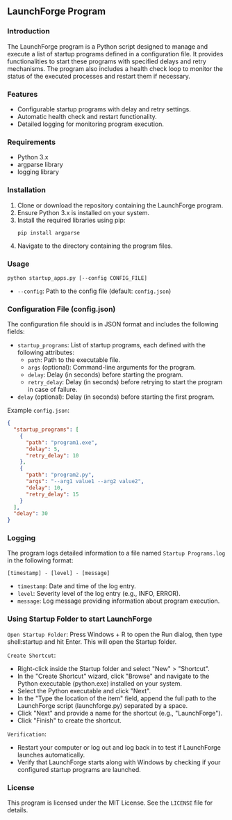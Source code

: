 ## LaunchForge Program

### Introduction
The LaunchForge program is a Python script designed to manage and execute a list of startup programs defined in a configuration file. It provides functionalities to start these programs with specified delays and retry mechanisms. The program also includes a health check loop to monitor the status of the executed processes and restart them if necessary.

### Features
- Configurable startup programs with delay and retry settings.
- Automatic health check and restart functionality.
- Detailed logging for monitoring program execution.

### Requirements
- Python 3.x
- argparse library
- logging library

### Installation
1. Clone or download the repository containing the LaunchForge program.
2. Ensure Python 3.x is installed on your system.
3. Install the required libraries using pip:
   ```
   pip install argparse
   ```
4. Navigate to the directory containing the program files.

### Usage
```
python startup_apps.py [--config CONFIG_FILE]
```

- `--config`: Path to the config file (default: `config.json`)

### Configuration File (config.json)
The configuration file should is in JSON format and includes the following fields:
- `startup_programs`: List of startup programs, each defined with the following attributes:
  - `path`: Path to the executable file.
  - `args` (optional): Command-line arguments for the program.
  - `delay`: Delay (in seconds) before starting the program.
  - `retry_delay`: Delay (in seconds) before retrying to start the program in case of failure.
- `delay` (optional): Delay (in seconds) before starting the first program.

Example `config.json`:
```json
{
  "startup_programs": [
    {
      "path": "program1.exe",
      "delay": 5,
      "retry_delay": 10
    },
    {
      "path": "program2.py",
      "args": "--arg1 value1 --arg2 value2",
      "delay": 10,
      "retry_delay": 15
    }
  ],
  "delay": 30
}
```

### Logging
The program logs detailed information to a file named `Startup Programs.log` in the following format:
```
[timestamp] - [level] - [message]
```

- `timestamp`: Date and time of the log entry.
- `level`: Severity level of the log entry (e.g., INFO, ERROR).
- `message`: Log message providing information about program execution.

### Using Startup Folder to start LaunchForge
`Open Startup Folder`: Press Windows + R to open the Run dialog, then type shell:startup and hit Enter. This will open the Startup folder.

`Create Shortcut`:
 - Right-click inside the Startup folder and select "New" > "Shortcut".
 - In the "Create Shortcut" wizard, click "Browse" and navigate to the Python executable (python.exe) installed on your system.
 - Select the Python executable and click "Next".
 - In the "Type the location of the item" field, append the full path to the LaunchForge script (launchforge.py) separated by a space.
 - Click "Next" and provide a name for the shortcut (e.g., "LaunchForge").
 - Click "Finish" to create the shortcut.

`Verification`:
 - Restart your computer or log out and log back in to test if LaunchForge launches automatically.
 - Verify that LaunchForge starts along with Windows by checking if your configured startup programs are launched.

### License
This program is licensed under the MIT License. See the `LICENSE` file for details.

